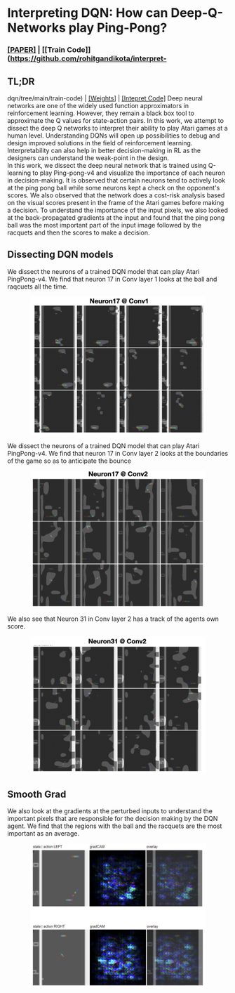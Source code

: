 # Interpreting DQN: How can Deep-Q-Networks play Ping-Pong?
### [[PAPER]](https://github.com/rohitgandikota/interpret-dqn/blob/main/interpret_dqn.pdf) | [[Train Code]](https://github.com/rohitgandikota/interpret-
## TL;DR
dqn/tree/main/train-code) | [[Weights]](https://github.com/rohitgandikota/interpret-dqn/tree/main/models) | [[Intepret Code]](https://github.com/rohitgandikota/interpret-dqn/blob/main/visualize_dqn.ipynb)
Deep neural networks are one of the widely used function approximators in reinforcement learning. However, they remain a black box tool to approximate the Q values for state-action pairs. In this work, we attempt to dissect the deep Q networks to interpret their ability to play Atari games at a human level. Understanding DQNs will open up possibilities to debug and design improved solutions in the field of reinforcement learning. Interpretability can also help in better decision-making in RL as the designers can understand the weak-point in the design. <br>
In this work, we dissect the deep neural network that is trained using Q-learning to play Ping-pong-v4 and visualize the importance of each neuron in decision-making. It is observed that certain neurons tend to actively look at the ping pong ball while some neurons kept a check on the opponent's scores. We also observed that the network does a cost-risk analysis based on the visual scores present in the frame of the Atari games before making a decision. To understand the importance of the input pixels, we also looked at the back-propagated gradients at the input and found that the ping pong ball was the most important part of the input image followed by the racquets and then the scores to make a decision.

## Dissecting DQN models
We dissect the neurons of a trained DQN model that can play Atari PingPong-v4. We find that neuron 17 in Conv layer 1 looks at the ball and raqcuets all the time. 
<div align='center'>
 
<img src = 'images/neuron17_1.png' width=400>
</div>


We dissect the neurons of a trained DQN model that can play Atari PingPong-v4. We find that neuron 17 in Conv layer 2 looks at the boundaries of the game so as to anticipate the bounce
<div align='center'>
<img src = 'images/neuron17.png' width=400>
</div>

We also see that Neuron 31 in Conv layer 2 has a track of the agents own score.
<div align='center'>
<img src = 'images/neuron31.png' width=400>
</div>

## Smooth Grad

We also look at the gradients at the perturbed inputs to understand the important pixels that are responsible for the decision making by the DQN agent. We find that the regions with the ball and the racquets are the most important as an average.
<div align='center'>
<img src = 'images/grad.png' width=400>
</div>

